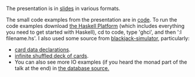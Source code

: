 The presentation is in [slides](./slides) in various formats.

The small code examples from the presentation are in [code](./code). To run the code examples download [the Haskell Platform](https://www.haskell.org/platform/) (which includes everything you need to get started with Haskell), cd to code, type 'ghci', and then ':l filename.hs'.
I also used some source from [blackjack-simulator](https://github.com/tjakway/blackjack-simulator), particularly:
  * [card data declarations](https://github.com/tjakway/blackjack-simulator/blob/master/src/Jakway/Blackjack/Cards.hs).
  * [infinite shuffled deck of cards](https://github.com/tjakway/blackjack-simulator/blob/master/src/Jakway/Blackjack/CardOps.hs).
  * You can also see more IO examples (if you heard the monad part of the talk at the end) in [the database source.](https://github.com/tjakway/blackjack-simulator/tree/master/src/Jakway/Blackjack/IO)
